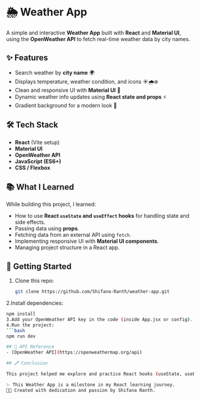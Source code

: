 # 🌦️ Weather App

A simple and interactive **Weather App** built with **React** and **Material UI**, using the **OpenWeather API** to fetch real-time weather data by city names.  

## ✨ Features
- Search weather by **city name** 🌍
- Displays temperature, weather condition, and icons ☀️🌧️❄️
- Clean and responsive UI with **Material UI** 🎨
- Dynamic weather info updates using **React state and props** ⚡
- Gradient background for a modern look 💫

## 🛠️ Tech Stack
- **React** (Vite setup)
- **Material UI**
- **OpenWeather API**
- **JavaScript (ES6+)**
- **CSS / Flexbox**

## 📚 What I Learned
While building this project, I learned:
- How to use **React `useState` and `useEffect` hooks** for handling state and side effects.
- Passing data using **props**.
- Fetching data from an external API using `fetch`.
- Implementing responsive UI with **Material UI components**.
- Managing project structure in a React app.

## 🚀 Getting Started
1. Clone this repo:
   ```bash
   git clone https://github.com/Shifana-Ranth/weather-app.git
2.Install dependencies:
  ```bash
  npm install
3.Add your OpenWeather API key in the code (inside App.jsx or config).
4.Run the project:
  ```bash
  npm run dev

## 🔑 API Reference
- [OpenWeather API](https://openweathermap.org/api)

## 🖊️ Conclusion

This project helped me explore and practice React hooks (useState, useEffect), working with props and state, integrating Material UI for styling, and consuming external APIs like OpenWeather.

✨ This Weather App is a milestone in my React learning journey.
👩‍💻 Created with dedication and passion by Shifana Ranth.
